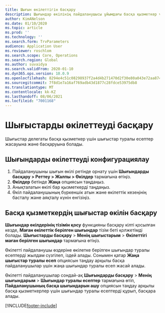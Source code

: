 ```yaml
---
title: Шығын өкілеттігін басқару
description: Шығындар өкілінің пайдаланушысы ұйымдағы басқа қызметкер үшін шығындар туралы есептер құрып, басқара алады.
author: KimANelson
ms.date: 01/10/2020
ms.topic: article
ms.prod: ''
ms.technology: ''
ms.search.form: TrvParameters
audience: Application User
ms.reviewer: roschlom
ms.search.scope: Core, Operations
ms.search.region: Global
ms.author: suvaidya
ms.search.validFrom: 2020-01-10
ms.dyn365.ops.version: 10.0.9
ms.openlocfilehash: 8294e4c51c08298937f2a4d4b271470d2f30e80a043e72aa874aa91306ac6712
ms.sourcegitcommit: 7f8d1e7a16af769adb43d1877c28fdce53975db8
ms.translationtype: MT
ms.contentlocale: kk-KZ
ms.lasthandoff: 08/06/2021
ms.locfileid: "7001168"
---
```

# <a name="manage-expense-delegation"></a>Шығыстарды өкілеттеуді басқару

Шығыстар делегаты басқа қызметкер үшін шығыстар туралы есептер жасауына және басқаруына болады.

## <a name="configure-expense-delegation"></a>Шығындарды өкілеттеуді конфигурациялау

1. Пайдаланушыны шығын өкілі ретінде орнату үшін **Шығындарды басқару > Реттеу > Жалпы > Өкілдер** тармағына өтіңіз.
2. **Өкілдер** бетінде **Жаңа** опциясын таңдаңыз.
3. Анықталатын өкілі бар қызметкерді таңдаңыз. 
4. Өкіл пайдаланушының бүркеншік атын және өкілеттік кезеңінің басталу және аяқталу күнін енгізіңіз.

## <a name="manage-expense-delegation-for-another-employee"></a>Басқа қызметкердің шығыстар өкілін басқару

**Шығындар өкілдерінің тізімін қосу** функцияны басқару кілті қосылған кезде, **Маған өкілеттік берілген шығындар** тізім беті қолжетімді болады. **Шығыстарды басқару** > **Менің шығыстарым** > **Өкілеттігі маған берілген шығындар** тармағына өтіңіз.

Өкілетті пайдаланушы өздеріне өкілетке берілген шығындар туралы есептерді жылдам сүзгілеп, іздей алады. Сонымен қатар **Жаңа шығыстар туралы есеп** опциясын таңдау арқылы басқа пайдаланушылар үшін жаңа шығындар туралы есеп жасай алады.

Өкілетті пайдаланушылар сондай-ақ **Шығындарды басқару** > **Менің шығындарым** > **Шығындар туралы есептер** тармағына өтіп, **Пайдаланушының басқа шығындарын ашу** опциясын таңдау арқылы басқа қызметкерлер үшін шығындар туралы есептерді құрып, басқара алады.


[!INCLUDE[footer-include](../includes/footer-banner.md)]